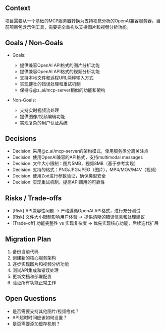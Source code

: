 ## Context

项目需要从一个基础的MCP服务器转换为支持视觉分析的OpenAI兼容服务器。当前项目包含示例工具，需要完全重构以支持图片和视频分析功能。

## Goals / Non-Goals

- Goals:
  - 提供兼容OpenAI API格式的图片分析功能
  - 提供兼容OpenAI API格式的视频分析功能
  - 支持本地文件和远程URL两种输入方式
  - 实现健壮的错误处理和重试机制
  - 保持与@z_ai/mcp-server相似的功能和架构

- Non-Goals:
  - 支持实时视频流处理
  - 提供图像/视频编辑功能
  - 实现复杂的用户认证系统

## Decisions

- Decision: 采用@z_ai/mcp-server的架构模式，使用服务类分离关注点
- Decision: 使用OpenAI兼容的API格式，支持multimodal messages
- Decision: 文件大小限制：图片5MB，视频8MB（基于参考实现）
- Decision: 支持的格式：PNG/JPG/JPEG（图片），MP4/MOV/M4V（视频）
- Decision: 使用Zod进行参数验证，确保类型安全
- Decision: 实现重试机制，提高API调用的可靠性

## Risks / Trade-offs

- [Risk] API兼容性问题 → 严格遵循OpenAI API格式，进行充分测试
- [Risk] 文件大小限制影响用户体验 → 提供清晰的错误信息和处理建议
- [Trade-off] 功能完整性 vs 实现复杂度 → 优先实现核心功能，后续迭代扩展

## Migration Plan

1. 备份当前代码
2. 创建新的核心服务架构
3. 逐步实现图片和视频分析功能
4. 测试API集成和错误处理
5. 更新文档和部署配置
6. 验证所有功能正常工作

## Open Questions

- 是否需要支持其他图片/视频格式？
- API超时时间应该如何设置？
- 是否需要添加缓存机制？